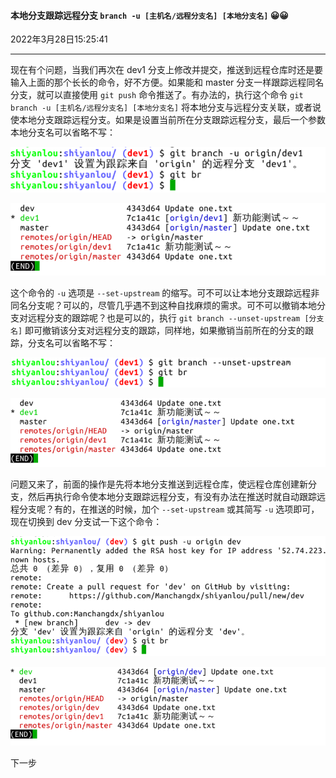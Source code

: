 #### 本地分支跟踪远程分支 `branch -u [主机名/远程分支名] [本地分支名]`   😀😀

2022年3月28日15:25:41

----

现在有个问题，当我们再次在 dev1 分支上修改并提交，推送到远程仓库时还是要输入上面的那个长长的命令，好不方便。如果能和 master 分支一样跟踪远程同名分支，就可以直接使用 `git push` 命令推送了。有办法的，执行这个命令 `git branch -u [主机名/远程分支名] [本地分支名]` 将本地分支与远程分支关联，或者说使本地分支跟踪远程分支。如果是设置当前所在分支跟踪远程分支，最后一个参数本地分支名可以省略不写：

![此处输入图片的描述](3.5_本地分支跟踪远程分支.assets/document-uid310176labid9816timestamp1548756812234.png)

![此处输入图片的描述](3.5_本地分支跟踪远程分支.assets/document-uid310176labid9816timestamp1548756820043.png)

这个命令的 `-u` 选项是 `--set-upstream` 的缩写。可不可以让本地分支跟踪远程非同名分支呢？可以的，尽管几乎遇不到这种自找麻烦的需求。可不可以撤销本地分支对远程分支的跟踪呢？也是可以的，执行 `git branch --unset-upstream [分支名]` 即可撤销该分支对远程分支的跟踪，同样地，如果撤销当前所在的分支的跟踪，分支名可以省略不写：

![此处输入图片的描述](3.5_本地分支跟踪远程分支.assets/document-uid310176labid9816timestamp1548756833897.png)

![此处输入图片的描述](3.5_本地分支跟踪远程分支.assets/document-uid310176labid9816timestamp1548756844057.png)

问题又来了，前面的操作是先将本地分支推送到远程仓库，使远程仓库创建新分支，然后再执行命令使本地分支跟踪远程分支，有没有办法在推送时就自动跟踪远程分支呢？有的，在推送的时候，加个 `--set-upstream` 或其简写 `-u` 选项即可，现在切换到 dev 分支试一下这个命令：

![此处输入图片的描述](3.5_本地分支跟踪远程分支.assets/document-uid310176labid9816timestamp1548756856498.png)

![此处输入图片的描述](3.5_本地分支跟踪远程分支.assets/document-uid310176labid9816timestamp1548756865649.png)



下一步